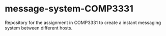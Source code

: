 # message-system-COMP3331
Repository for the assignment in COMP3331 to create a instant messaging system between different hosts.
